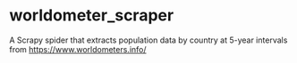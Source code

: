 # worldometer_scraper
A Scrapy spider that extracts population data by country at 5-year intervals from https://www.worldometers.info/

